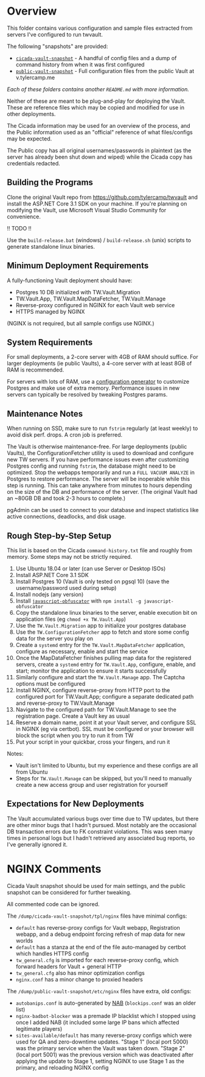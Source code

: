 # Overview

This folder contains various configuration and sample files extracted from servers I've configured to run twvault.

The following "snapshots" are provided:

- [`cicada-vault-snapshot`](cicada-vault-snapshot) - A handful of config files and a dump of command history from when it was first configured
- [`public-vault-snapshot`](public-vault-snapshot) - Full configuration files from the public Vault at v.tylercamp.me

_Each of these folders contains another `README.md` with more information._

Neither of these are meant to be plug-and-play for deploying the Vault. These are reference files which may be copied and modified for use in other deployments.

The Cicada information may be used for an overview of the process, and the Public information used as an "official" reference of what files/configs may be expected.

The Public copy has all original usernames/passwords in plaintext (as the server has already been shut down and wiped) while the Cicada copy has credentials redacted.

## Building the Programs

Clone the original Vault repo from https://github.com/tylercamp/twvault and install the ASP.NET Core 3.1 SDK on your machine. If you're planning on modifying the Vault, use Microsoft Visual Studio Community for convenience.

!! TODO !!

Use the `build-release.bat` (windows) / `build-release.sh` (unix) scripts to generate standalone linux binaries.

## Minimum Deployment Requirements

A fully-functioning Vault deployment should have:

- Postgres 10 DB initialized with TW.Vault.Migration
- TW.Vault.App, TW.Vault.MapDataFetcher, TW.Vault.Manage
- Reverse-proxy configured in NGINX for each Vault web service
- HTTPS managed by NGINX

(NGINX is not required, but all sample configs use NGINX.)

## System Requirements

For small deployments, a 2-core server with 4GB of RAM should suffice. For larger deployments (ie public Vaults), a 4-core server with at least 8GB of RAM is recommended.

For servers with lots of RAM, use a [configuration generator](https://pgtune.leopard.in.ua/#/) to customize Postgres and make use of extra memory. Performance issues in new servers can typically be resolved by tweaking Postgres params.

## Maintenance Notes

When running on SSD, make sure to run `fstrim` regularly (at least weekly) to avoid disk perf. drops. A cron job is preferred.

The Vault is otherwise maintenance-free. For large deployments (public Vaults), the ConfigurationFetcher utility is used to download and configure new TW servers. If you have performance issues even after customizing Postgres config and running `fstrim`, the database might need to be optimized. Stop the webapps temporarily and run a `FULL VACUUM ANALYZE` in Postgres to restore performance. The server will be inoperable while this step is running. This can take anywhere from minutes to hours depending on the size of the DB and performance of the server. (The original Vault had an ~80GB DB and took 2-3 hours to complete.)

pgAdmin can be used to connect to your database and inspect statistics like active connections, deadlocks, and disk usage.

## Rough Step-by-Step Setup

This list is based on the Cicada `command-history.txt` file and roughly from memory. Some steps may not be strictly required. 

1. Use Ubuntu 18.04 or later (can use Server or Desktop ISOs)
2. Install ASP.NET Core 3.1 SDK
3. Install Postgres 10 (Vault is only tested on pgsql 10) (save the username/password used during setup)
4. Install nodejs (any version)
5. Install [`javascript-obfuscator`](https://github.com/javascript-obfuscator/javascript-obfuscator) with `npm install -g javascript-obfuscator`
6. Copy the standalone linux binaries to the server, enable execution bit on application files (eg `chmod +x TW.Vault.App`)
7. Use the `TW.Vault.Migration` app to initialize your postgres database
8. Use the `TW.ConfigurationFetcher` app to fetch and store some config data for the server you play on
9. Create a `systemd` entry for the `TW.Vault.MapDataFetcher` application, configure as necessary, enable and start the service
10. Once the MapDataFetcher finishes pulling map data for the registered servers, create a `systemd` entry for `TW.Vault.App`, configure, enable, and start; monitor the application to ensure it starts successfully
11. Similarly configure and start the `TW.Vault.Manage` app. The Captcha options must be configured
12. Install NGINX, configure reverse-proxy from HTTP port to the configured port for TW.Vault.App; configure a separate dedicated path and reverse-proxy to TW.Vault.Manage
13. Navigate to the configured path for TW.Vault.Manage to see the registration page. Create a Vault key as usual
14. Reserve a domain name, point it at your Vault server, and configure SSL in NGINX (eg via certbot). SSL must be configured or your browser will block the script when you try to run it from TW
15. Put your script in your quickbar, cross your fingers, and run it

Notes:

- Vault isn't limited to Ubuntu, but my experience and these configs are all from Ubuntu
- Steps for `TW.Vault.Manage` can be skipped, but you'll need to manually create a new access group and user registration for yourself

## Expectations for New Deployments

The Vault accumulated various bugs over time due to TW updates, but there are other minor bugs that I hadn't pursued. Most notably are the occasional DB transaction errors due to FK constraint violations. This was seen many times in personal logs but I hadn't retrieved any associated bug reports, so I've generally ignored it.

# NGINX Comments

Cicada Vault snapshot should be used for main settings, and the public snapshot can be considered for further tweaking.

All commented code can be ignored.

The `/dump/cicada-vault-snapshot/tpl/nginx` files have minimal configs:

- `default` has reverse-proxy configs for Vault webapp, Registration webapp, and a debug endpoint forcing refresh of map data for new worlds
- `default` has a stanza at the end of the file auto-managed by certbot which handles HTTPS config
- `tw_general.cfg` is imported for each reverse-proxy config, which forward headers for Vault + general HTTP
- `tw_general.cfg` also has minor optimization configs 
- `nginx.conf` has a minor change to proxied headers

The `/dump/public-vault-snapshot/etc/nginx` files have extra, old configs:

- `autobanips.conf` is auto-generated by [NAB](https://github.com/tylercamp/nginxautoban) (`blockips.conf` was an older list)
- `nginx-badbot-blocker` was a premade IP blacklist which I stopped using once I added NAB (it included some large IP bans which affected legitimate players)
- `sites-available/default` has many reverse-proxy configs which were used for QA and zero-downtime updates. "Stage 1" (local port 5000) was the primary service when the Vault was taken down. "Stage 2" (local port 5001) was the previous version which was deactivated after applying the update to Stage 1, setting NGINX to use Stage 1 as the primary, and reloading NGINX config